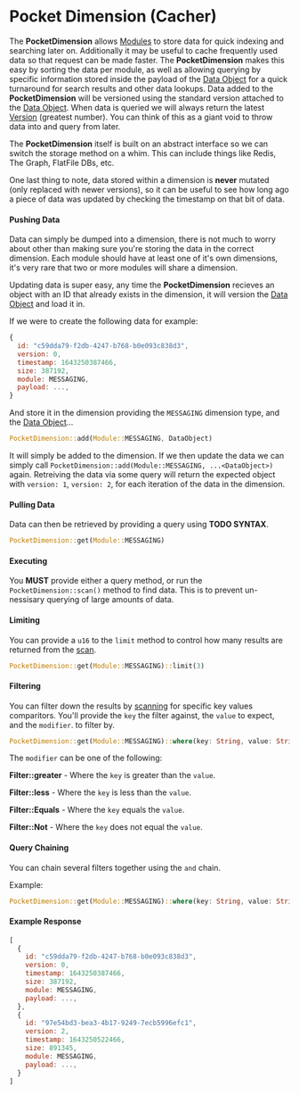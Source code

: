 # Pocket Dimension (Cacher)

The **PocketDimension** allows [Modules](modules/overview) to store data for quick indexing and searching later on. Additionally it may be useful to cache frequently used data so that request can be made faster. The **PocketDimension** makes this easy by sorting the data per module, as well as allowing querying by specific information stored inside the payload of the [Data Object](data/overview) for a quick turnaround for search results and other data lookups. Data added to the **PocketDimension** will be versioned using the standard version attached to the [Data Object](data/overview). When data is queried we will always return the latest [Version](data/overview#version) (greatest number). You can think of this as a giant void to throw data into and query from later.

The **PocketDimension** itself is built on an abstract interface so we can switch the storage method on a whim. This can include things like Redis, The Graph, FlatFile DBs, etc.

One last thing to note, data stored within a dimension is **never** mutated (only replaced with newer versions), so it can be useful to see how long ago a piece of data was updated by checking the timestamp on that bit of data.


#### Pushing Data

Data can simply be dumped into a dimension, there is not much to worry about other than making sure you're storing the data in the correct dimension. Each module should have at least one of it's own dimensions, it's very rare that two or more modules will share a dimension. 

Updating data is super easy, any time the **PocketDimension** recieves an object with an ID that already exists in the dimension, it will version the [Data Object](data/overview) and load it in. 

If we were to create the following data for example:

```js
{
  id: "c59dda79-f2db-4247-b768-b0e093c838d3",
  version: 0,
  timestamp: 1643250387466,
  size: 387192,
  module: MESSAGING,
  payload: ...,
}
```

And store it in the dimension providing the `MESSAGING` dimension type, and the [Data Object](data/overview)...

```rust
PocketDimension::add(Module::MESSAGING, DataObject)
```

It will simply be added to the dimension. If we then update the data we can simply call `PocketDimension::add(Module::MESSAGING, ...<DataObject>)` again. Retreiving the data via some query will return the expected object with `version: 1`, `version: 2`, for each iteration of the data in the dimension.


#### Pulling Data

Data can then be retrieved by providing a query using **TODO SYNTAX**.

```rust
PocketDimension::get(Module::MESSAGING)
```

#### Executing

You **MUST** provide either a query method, or run the `PocketDimension::scan()` method to find data. This is to prevent un-nessisary querying of large amounts of data.

#### Limiting

You can provide a `u16` to the `limit` method to control how many results are returned from the [scan](cacher/overview.md#executing).

```rust
PocketDimension::get(Module::MESSAGING)::limit(3)
```

#### Filtering

You can filter down the results by [scanning](cacher/overview.md#executing) for specific key values comparitors. You'll provide the `key` the filter against, the `value` to expect, and the `modifier`. to filter by.

```rust
PocketDimension::get(Module::MESSAGING)::where(key: String, value: String, modifier: QueryModifier)
```

The `modifier` can be one of the following:

**Filter::greater** - Where the `key` is greater than the `value`.

**Filter::less** - Where the `key` is less than the `value`.

**Filter::Equals** - Where the `key` equals the `value`.

**Filter::Not** - Where the `key` does not equal the `value`.


#### Query Chaining

You can chain several filters together using the `and` chain.

Example:

```rust
PocketDimension::get(Module::MESSAGING)::where(key: String, value: String, modifier: QueryModifier)::and(key: String, value: String, modifier: QueryModifier)
```


#### Example Response

```js
[
  {
    id: "c59dda79-f2db-4247-b768-b0e093c838d3",
    version: 0,
    timestamp: 1643250387466,
    size: 387192,
    module: MESSAGING,
    payload: ...,
  },
  {
    id: "97e54bd3-bea3-4b17-9249-7ecb5996efc1",
    version: 2,
    timestamp: 1643250522466,
    size: 891345,
    module: MESSAGING,
    payload: ...,
  }
]
```
